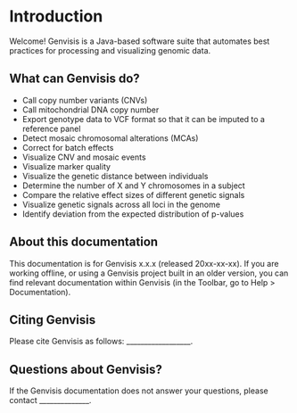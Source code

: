 # Introduction
Welcome! Genvisis is a Java-based software suite that automates best practices for processing and visualizing genomic data.

## What can Genvisis do?
* Call copy number variants (CNVs)
* Call mitochondrial DNA copy number
* Export genotype data to VCF format so that it can be imputed to a reference panel
* Detect mosaic chromosomal alterations (MCAs)
* Correct for batch effects
* Visualize CNV and mosaic events
* Visualize marker quality
* Visualize the genetic distance between individuals
* Determine the number of X and Y chromosomes in a subject
* Compare the relative effect sizes of different genetic signals
* Visualize genetic signals across all loci in the genome
* Identify deviation from the expected distribution of p-values

## About this documentation
This documentation is for Genvisis x.x.x (released 20xx-xx-xx). If you are working offline, or using a Genvisis project built in an older version, you can find relevant documentation within Genvisis (in the Toolbar, go to Help > Documentation).

## Citing Genvisis
Please cite Genvisis as follows: __________________.

## Questions about Genvisis?
If the Genvisis documentation does not answer your questions, please contact ______________.
